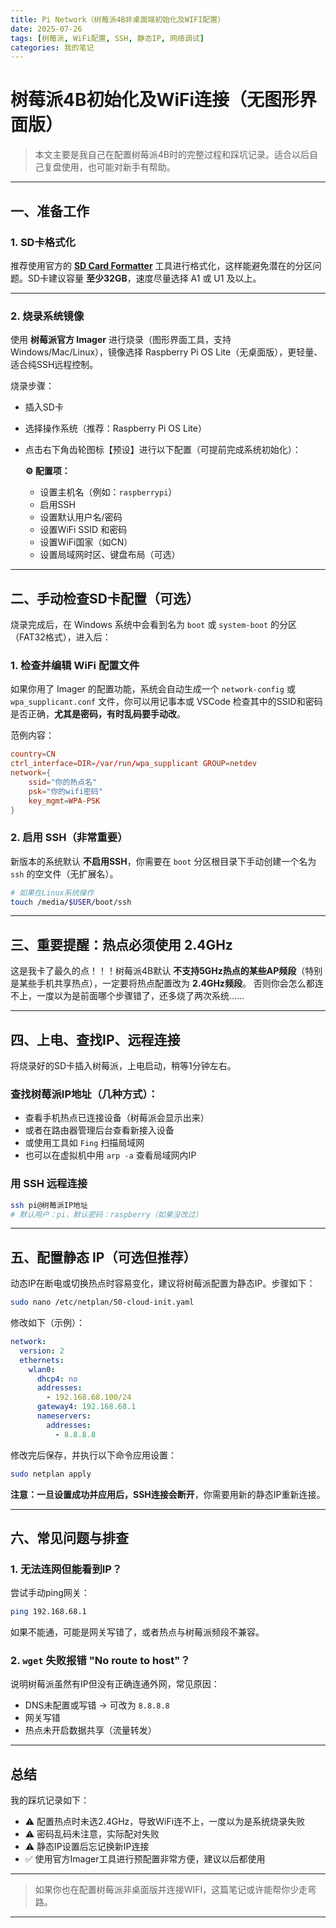 ```yaml
---
title: Pi Network（树莓派4B非桌面端初始化及WIFI配置）
date: 2025-07-26
tags: [树莓派, WiFi配置, SSH, 静态IP, 网络调试]
categories: 我的笔记
---
```


# 树莓派4B初始化及WiFi连接（无图形界面版）

> 本文主要是我自己在配置树莓派4B时的完整过程和踩坑记录。适合以后自己复盘使用，也可能对新手有帮助。

---

## 一、准备工作

### 1. SD卡格式化

推荐使用官方的 **[SD Card Formatter](https://www.sdcard.org/downloads/formatter/)** 工具进行格式化，这样能避免潜在的分区问题。SD卡建议容量 **至少32GB**，速度尽量选择 A1 或 U1 及以上。

---

### 2. 烧录系统镜像

使用 **树莓派官方 Imager** 进行烧录（图形界面工具，支持 Windows/Mac/Linux），镜像选择 Raspberry Pi OS Lite（无桌面版），更轻量、适合纯SSH远程控制。

烧录步骤：
- 插入SD卡
- 选择操作系统（推荐：Raspberry Pi OS Lite）
- 点击右下角齿轮图标【预设】进行以下配置（可提前完成系统初始化）：

  **⚙️ 配置项：**
  - 设置主机名（例如：`raspberrypi`）
  - 启用SSH
  - 设置默认用户名/密码
  - 设置WiFi SSID 和密码
  - 设置WiFi国家（如CN）
  - 设置局域网时区、键盘布局（可选）

---

## 二、手动检查SD卡配置（可选）

烧录完成后，在 Windows 系统中会看到名为 `boot` 或 `system-boot` 的分区（FAT32格式），进入后：

### 1. 检查并编辑 WiFi 配置文件

如果你用了 Imager 的配置功能，系统会自动生成一个 `network-config` 或 `wpa_supplicant.conf` 文件，你可以用记事本或 VSCode 检查其中的SSID和密码是否正确，**尤其是密码，有时乱码要手动改**。

范例内容：

```conf
country=CN
ctrl_interface=DIR=/var/run/wpa_supplicant GROUP=netdev
network={
    ssid="你的热点名"
    psk="你的wifi密码"
    key_mgmt=WPA-PSK
}
````

### 2. 启用 SSH（非常重要）

新版本的系统默认 **不启用SSH**，你需要在 `boot` 分区根目录下手动创建一个名为 `ssh` 的空文件（无扩展名）。

```bash
# 如果在Linux系统操作
touch /media/$USER/boot/ssh
```

---

## 三、重要提醒：热点必须使用 2.4GHz

这是我卡了最久的点！！！树莓派4B默认 **不支持5GHz热点的某些AP频段**（特别是某些手机共享热点），一定要将热点配置改为 **2.4GHz频段**。
否则你会怎么都连不上，一度以为是前面哪个步骤错了，还多烧了两次系统……

---

## 四、上电、查找IP、远程连接

将烧录好的SD卡插入树莓派，上电启动，稍等1分钟左右。

### 查找树莓派IP地址（几种方式）：

* 查看手机热点已连接设备（树莓派会显示出来）
* 或者在路由器管理后台查看新接入设备
* 或使用工具如 `Fing` 扫描局域网
* 也可以在虚拟机中用 `arp -a` 查看局域网内IP

### 用 SSH 远程连接

```bash
ssh pi@树莓派IP地址
# 默认用户：pi，默认密码：raspberry（如果没改过）
```

---

## 五、配置静态 IP（可选但推荐）

动态IP在断电或切换热点时容易变化，建议将树莓派配置为静态IP。步骤如下：

```bash
sudo nano /etc/netplan/50-cloud-init.yaml
```

修改如下（示例）：

```yaml
network:
  version: 2
  ethernets:
    wlan0:
      dhcp4: no
      addresses:
        - 192.168.68.100/24
      gateway4: 192.168.68.1
      nameservers:
        addresses:
          - 8.8.8.8
```

修改完后保存，并执行以下命令应用设置：

```bash
sudo netplan apply
```

**注意：一旦设置成功并应用后，SSH连接会断开**，你需要用新的静态IP重新连接。

---

## 六、常见问题与排查

### 1. 无法连网但能看到IP？

尝试手动ping网关：

```bash
ping 192.168.68.1
```

如果不能通，可能是网关写错了，或者热点与树莓派频段不兼容。

### 2. `wget` 失败报错 "No route to host"？

说明树莓派虽然有IP但没有正确连通外网，常见原因：

* DNS未配置或写错 → 可改为 `8.8.8.8`
* 网关写错
* 热点未开启数据共享（流量转发）

---

## 总结

我的踩坑记录如下：

* ⚠️ 配置热点时未选2.4GHz，导致WiFi连不上，一度以为是系统烧录失败
* ⚠️ 密码乱码未注意，实际配对失败
* ⚠️ 静态IP设置后忘记换新IP连接
* ✅ 使用官方Imager工具进行预配置非常方便，建议以后都使用

---

> 如果你也在配置树莓派非桌面版并连接WIFI，这篇笔记或许能帮你少走弯路。


---
